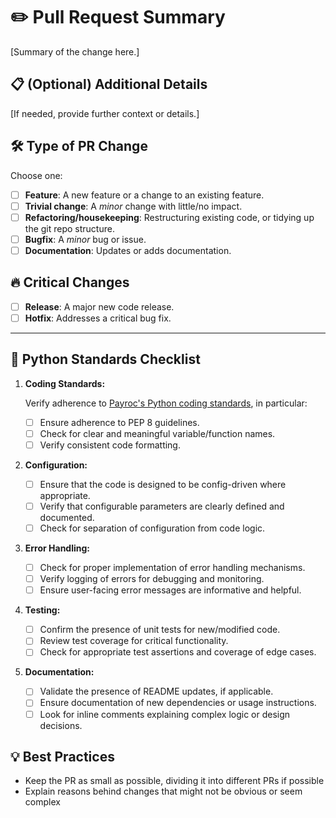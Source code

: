 # :pencil2: Pull Request Summary

[Summary of the change here.]

## :clipboard: (Optional) Additional Details

[If needed, provide further context or details.]

## :hammer_and_wrench: Type of PR Change

Choose one:

- [ ] **Feature**: A new feature or a change to an existing feature.
- [ ] **Trivial change**: A *minor* change with little/no impact.
- [ ] **Refactoring/housekeeping**: Restructuring existing code, or tidying up the git repo structure.
- [ ] **Bugfix**: A *minor* bug or issue.
- [ ] **Documentation**: Updates or adds documentation.

## :fire: Critical Changes

- [ ] **Release**: A major new code release.
- [ ] **Hotfix**: Addresses a critical bug fix.

---

## :snake: Python Standards Checklist

1. **Coding Standards:**

    Verify adherence to [Payroc's Python coding standards](https://payroc.atlassian.net/wiki/spaces/TEC/pages/2544467994/Python+-+Standard+-+Style+Guide+Coding+Standards), in particular:

   - [ ] Ensure adherence to PEP 8 guidelines.
   - [ ] Check for clear and meaningful variable/function names.
   - [ ] Verify consistent code formatting.

2. **Configuration:**
   - [ ] Ensure that the code is designed to be config-driven where appropriate.
   - [ ] Verify that configurable parameters are clearly defined and documented.
   - [ ] Check for separation of configuration from code logic.

3. **Error Handling:**
   - [ ] Check for proper implementation of error handling mechanisms.
   - [ ] Verify logging of errors for debugging and monitoring.
   - [ ] Ensure user-facing error messages are informative and helpful.

4. **Testing:**
   - [ ] Confirm the presence of unit tests for new/modified code.
   - [ ] Review test coverage for critical functionality.
   - [ ] Check for appropriate test assertions and coverage of edge cases.

5. **Documentation:**
   - [ ] Validate the presence of README updates, if applicable.
   - [ ] Ensure documentation of new dependencies or usage instructions.
   - [ ] Look for inline comments explaining complex logic or design decisions.

## :bulb: Best Practices

- Keep the PR as small as possible, dividing it into different PRs if possible
- Explain reasons behind changes that might not be obvious or seem complex
